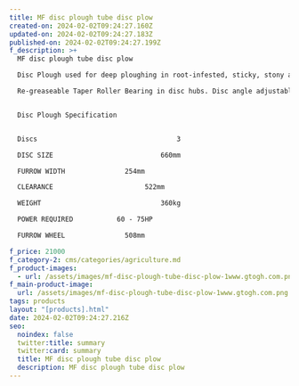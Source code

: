 ```yaml
---
title: MF disc plough tube disc plow
created-on: 2024-02-02T09:24:27.160Z
updated-on: 2024-02-02T09:24:27.183Z
published-on: 2024-02-02T09:24:27.199Z
f_description: >+
  MF disc plough tube disc plow

  Disc Plough used for deep ploughing in root-infested, sticky, stony and hard soils. Mixes remains of crops and weeds throughout the depth of ploughing, hence it is ideal for rain-fed areas for checking soil erosion by water and wind. Spring loaded floating rear furrow wheel control the side draft to ensure straight work and ease of handling by smaller tractor.

  Re-greaseable Taper Roller Bearing in disc hubs. Disc angle adjustable to vary the penetration with varying soil conditions. Cat I and I linkage. Disc Scrapers are also adjustable to ensure that the Discs remain clean in all conditions.


  Disc Plough Specification


  Discs                                   3

  DISC SIZE                           660mm

  FURROW WIDTH               254mm

  CLEARANCE                       522mm

  WEIGHT                              360kg

  POWER REQUIRED           60 - 75HP

  FURROW WHEEL               508mm

f_price: 21000
f_category-2: cms/categories/agriculture.md
f_product-images:
  - url: /assets/images/mf-disc-plough-tube-disc-plow-1www.gtogh.com.png
f_main-product-image:
  url: /assets/images/mf-disc-plough-tube-disc-plow-1www.gtogh.com.png
tags: products
layout: "[products].html"
date: 2024-02-02T09:24:27.216Z
seo:
  noindex: false
  twitter:title: summary
  twitter:card: summary
  title: MF disc plough tube disc plow
  description: MF disc plough tube disc plow
---
```

